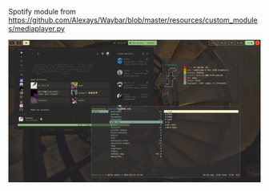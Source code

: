 Spotify module from https://github.com/Alexays/Waybar/blob/master/resources/custom_modules/mediaplayer.py

![alt text](https://github.com/kysakhin/waybar/blob/main/20240316_12h15m14s_grim.png)
